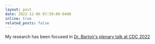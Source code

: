 ```yaml
---
layout: post
date: 2022-12-06 07:59:00-0400
inline: true
related_posts: false
---
```


My research has been focused in [Dr. Barton's plenary talk at CDC 2022](https://cdc2022.ieeecss.org/plenary-speakers/index.html)

